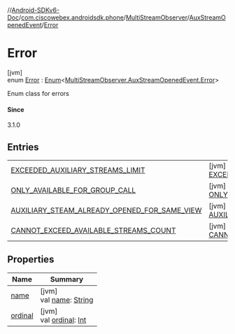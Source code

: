 //[Android-SDKv6-Doc](../../../../../index.md)/[com.ciscowebex.androidsdk.phone](../../../index.md)/[MultiStreamObserver](../../index.md)/[AuxStreamOpenedEvent](../index.md)/[Error](index.md)

# Error

[jvm]\
enum [Error](index.md) : [Enum](https://kotlinlang.org/api/latest/jvm/stdlib/kotlin/-enum/index.html)&lt;[MultiStreamObserver.AuxStreamOpenedEvent.Error](index.md)&gt; 

Enum class for errors

#### Since

3.1.0

## Entries

| | |
|---|---|
| [EXCEEDED_AUXILIARY_STREAMS_LIMIT](-e-x-c-e-e-d-e-d_-a-u-x-i-l-i-a-r-y_-s-t-r-e-a-m-s_-l-i-m-i-t/index.md) | [jvm]<br>[EXCEEDED_AUXILIARY_STREAMS_LIMIT](-e-x-c-e-e-d-e-d_-a-u-x-i-l-i-a-r-y_-s-t-r-e-a-m-s_-l-i-m-i-t/index.md) |
| [ONLY_AVAILABLE_FOR_GROUP_CALL](-o-n-l-y_-a-v-a-i-l-a-b-l-e_-f-o-r_-g-r-o-u-p_-c-a-l-l/index.md) | [jvm]<br>[ONLY_AVAILABLE_FOR_GROUP_CALL](-o-n-l-y_-a-v-a-i-l-a-b-l-e_-f-o-r_-g-r-o-u-p_-c-a-l-l/index.md) |
| [AUXILIARY_STEAM_ALREADY_OPENED_FOR_SAME_VIEW](-a-u-x-i-l-i-a-r-y_-s-t-e-a-m_-a-l-r-e-a-d-y_-o-p-e-n-e-d_-f-o-r_-s-a-m-e_-v-i-e-w/index.md) | [jvm]<br>[AUXILIARY_STEAM_ALREADY_OPENED_FOR_SAME_VIEW](-a-u-x-i-l-i-a-r-y_-s-t-e-a-m_-a-l-r-e-a-d-y_-o-p-e-n-e-d_-f-o-r_-s-a-m-e_-v-i-e-w/index.md) |
| [CANNOT_EXCEED_AVAILABLE_STREAMS_COUNT](-c-a-n-n-o-t_-e-x-c-e-e-d_-a-v-a-i-l-a-b-l-e_-s-t-r-e-a-m-s_-c-o-u-n-t/index.md) | [jvm]<br>[CANNOT_EXCEED_AVAILABLE_STREAMS_COUNT](-c-a-n-n-o-t_-e-x-c-e-e-d_-a-v-a-i-l-a-b-l-e_-s-t-r-e-a-m-s_-c-o-u-n-t/index.md) |

## Properties

| Name | Summary |
|---|---|
| [name](../../../../com.ciscowebex.androidsdk.team/-list-team-membership-result/-bad-request/index.md#-372974862%2FProperties%2F-411797461) | [jvm]<br>val [name](../../../../com.ciscowebex.androidsdk.team/-list-team-membership-result/-bad-request/index.md#-372974862%2FProperties%2F-411797461): [String](https://kotlinlang.org/api/latest/jvm/stdlib/kotlin/-string/index.html) |
| [ordinal](../../../../com.ciscowebex.androidsdk.team/-list-team-membership-result/-bad-request/index.md#-739389684%2FProperties%2F-411797461) | [jvm]<br>val [ordinal](../../../../com.ciscowebex.androidsdk.team/-list-team-membership-result/-bad-request/index.md#-739389684%2FProperties%2F-411797461): [Int](https://kotlinlang.org/api/latest/jvm/stdlib/kotlin/-int/index.html) |
